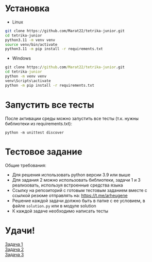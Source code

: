 # Установка
- Linux
```bash
git clone https://github.com/Marat22/tetrika-junior.git
cd tetrika-junior
python3.11 -m venv venv
source venv/bin/activate
python3.11 -m pip install -r requirements.txt
```
- Windows
```cmd
git clone https://github.com/Marat22/tetrika-junior.git
cd tetrika-junior
python -m venv venv
venv\Scripts\activate
python -m pip install -r requirements.txt
```
# Запустить все тесты
После активации среды можно запустить все тесты (т.к. нужны библиотеки из requirements.txt):
```
python -m unittest discover
```

# Тестовое задание  
Общие требования:
- Для решения использовать python версии 3.9 или выше
- Для задания 2 можно использовать библиотеки, задачи 1 и 3 реализовать, используя встроенные средства языка
- Ссылку на репозиторий с готовым тестовым заданием вместе с ссылкой резюме отправлять на: https://t.me/arheugene
- Решение каждой задачи должно быть в папке с ее условием, в файле `solution.py` или в модуле solution 
- К каждой задаче необходимо написать тесты  
# Удачи!

[Задача 1](task1/task1.md)   
[Задача 2](task2/task2.md)  
[Задача 3](task3/task3.md)
